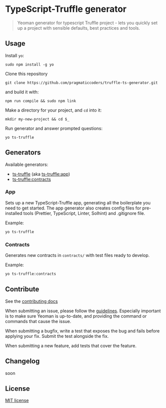 # TypeScript-Truffle generator
> Yeoman generator for typescript Truffle project - lets you quickly set up a project with sensible defaults, best practices and tools.

## Usage

Install `yo`:
```
sudo npm install -g yo
```

Clone this repository
```
git clone https://github.com/pragmaticcoders/truffle-ts-generator.git
```

and build it with:
```
npm run compile && sudo npm link
```

Make a directory for your project, and `cd` into it:

```
mkdir my-new-project && cd $_
```

Run generator and answer prompted questions:
```
yo ts-truffle
```


## Generators

Available generators:

* [ts-truffle](#app) (aka [ts-truffle:app](#app))
* [ts-truffle:contracts](#contracts)

### App
Sets up a new TypeScript-Truffle app, generating all the boilerplate you need 
to get started. The app generator also creates config files for pre-installed tools 
(Prettier, TypeScript, Linter, Solhint) and .gitignore file.

Example:
```bash
yo ts-truffle
```

### Contracts
Generates new contracts in `contracts/` with test files ready to develop.

Example:
```bash
yo ts-truffle:contracts
```


## Contribute

See the [contributing docs](https://github.com/yeoman/yeoman/blob/master/contributing.md)

When submitting an issue, please follow the [guidelines](https://github.com/yeoman/yeoman/blob/master/contributing.md#issue-submission). 
Especially important is to make sure Yeoman is up-to-date, and providing the command or commands that cause the issue.

When submitting a bugfix, write a test that exposes the bug and fails before applying your fix. Submit the test alongside the fix.

When submitting a new feature, add tests that cover the feature.

## Changelog

soon

## License

[MIT license](http://opensource.org/licenses/mit-license.php)
